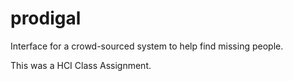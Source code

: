 # prodigal
Interface for a crowd-sourced system to help find missing people.

This was a HCI Class Assignment.
